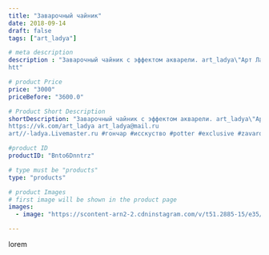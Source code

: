 ```yaml
---
title: "Заварочный чайник"
date: 2018-09-14
draft: false
tags: ["art_ladya"]

# meta description
description : "Заварочный чайник с эффектом акварели. art_ladya\"Арт Ладья\" Гончарная мастерская в Нижнем Новгороде. Изготовление керамики и мастер//-классы по обучению. 
htt"

# product Price
price: "3000"
priceBefore: "3600.0"

# Product Short Description
shortDescription: "Заварочный чайник с эффектом акварели. art_ladya\"Арт Ладья\" Гончарная мастерская в Нижнем Новгороде. Изготовление керамики и мастер//-классы по обучению. 
https://vk.com/art_ladya art_ladya@mail.ru 
art//-ladya.Livemaster.ru #гончар #исскуство #potter #exclusive #zavarotnyuk #керамикаручнаяработа #керамиканазаказ #handmade #керамика #гончарнаяпосуда #эксклюзивнаякерамика #painter #tea #decor #ceramicar #nntoday #claygoods #restaurant #earthenware #ceramic #design #horse #teatradition #ceramicart #teapot #заварочныйчайник #clay #авторскаякерамика"

#product ID
productID: "Bnto6Dnntrz"

# type must be "products"
type: "products"

# product Images
# first image will be shown in the product page
images:
  - image: "https://scontent-arn2-2.cdninstagram.com/v/t51.2885-15/e35/37169219_2208352722779093_7687526731017353483_n.jpg?se=7&tp=1&_nc_ht=scontent-arn2-2.cdninstagram.com&_nc_cat=105&_nc_ohc=UrwsZl9b_uoAX8sthT-&ccb=7-4&oh=585f33629ec266b0d3a7ccfdad01ffd7&oe=6086395C&_nc_sid=86f79a&ig_cache_key=MTg2ODMyOTMzMTkwNDY2NjM1NQ%3D%3D.2-ccb7-4"

---
```

lorem
